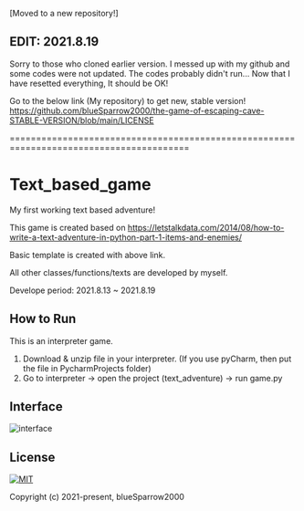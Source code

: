 [Moved to a new repository!]


## EDIT: 2021.8.19
Sorry to those who cloned earlier version.
I messed up with my github and some codes were not updated.
The codes probably didn't run...
Now that I have resetted everything, It should be OK!

Go to the below link (My repository) to get new, stable version!
https://github.com/blueSparrow2000/the-game-of-escaping-cave-STABLE-VERSION/blob/main/LICENSE


========================================================================================

# Text_based_game
My first working text based adventure! 


This game is created based on https://letstalkdata.com/2014/08/how-to-write-a-text-adventure-in-python-part-1-items-and-enemies/


Basic template is created with above link.


All other classes/functions/texts are developed by myself.


Develope period: 2021.8.13 ~ 2021.8.19

## How to Run


This is an interpreter game.


1. Download & unzip file in your interpreter. (If you use pyCharm, then put the file in PycharmProjects folder)
2. Go to interpreter -> open the project (text_adventure) -> run game.py


## Interface
![interface](../master/images/interface.png)


## License
[![MIT](https://img.shields.io/cocoapods/l/AFNetworking.svg?style=style&label=License&maxAge=2592000)](../master/LICENSE)

Copyright (c) 2021-present, blueSparrow2000
